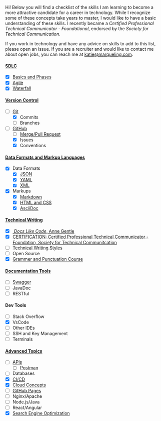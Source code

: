Hi! Below you will find a checklist of the skills I am learning to become a more attractive candidate for a career in technology. While I recognize some of these concepts take years to master, I would like to have a basic understanding of these skills. I recently became a <i>Certified Professional Technical Communicator - Foundational</i>, endorsed by the <i>Society for Technical Communication</i>.

If you work in technology and have any advice on skills to add to this list, please open an issue. If you are a recruiter and would like to contact me about open jobs, you can reach me at katie@marqueling.com.

#### [SDLC](https://github.com/katiemarqueling/Career/tree/main/UpskillLearning/SDLC)
- [X] [Basics and Phases](https://github.com/katiemarqueling/Career/blob/main/UpskillLearning/SDLC/SDLC.txt) 
- [X] [Agile](https://github.com/katiemarqueling/Career/blob/main/UpskillLearning/SDLC/Agile.txt)
- [X] [Waterfall](https://github.com/katiemarqueling/Career/blob/main/UpskillLearning/SDLC/Waterfall.txt)
#### [Version Control](https://github.com/katiemarqueling/Career/tree/main/UpskillLearning/VersionControl)
- [ ] [Git](https://github.com/katiemarqueling/Career/blob/main/UpskillLearning/VersionControl/Git.txt)
    - [X] Commits
    - [ ] Branches
- [ ] [GitHub](https://github.com/katiemarqueling/Career/blob/main/UpskillLearning/VersionControl/GitHub.txt)
    - [ ] [Merge/Pull Request](https://github.com/the-germanator/learn-git)
    - [X] Issues
    - [X] Conventions
#### [Data Formats and Markup Languages](https://github.com/katiemarqueling/Career/tree/main/UpskillLearning/DataFormats%26MarkupLanguages)
- [X] Data Formats
    - [X] [JSON](https://github.com/katiemarqueling/Career/blob/main/UpskillLearning/DataFormats%26MarkupLanguages/StacksResidents.json)
    - [X] [YAML](https://github.com/katiemarqueling/Career/blob/main/UpskillLearning/DataFormats%26MarkupLanguages/YAML.yml)
    - [X] [XML](https://github.com/katiemarqueling/Career/blob/main/UpskillLearning/DataFormats%26MarkupLanguages/XML.xml)
- [X] Markups
    - [X] [Markdown](https://github.com/katiemarqueling/Career/blob/main/UpskillLearning/DataFormats%26MarkupLanguages/Resume.md)
    - [X] [HTML and CSS](https://github.com/katiemarqueling/Career/blob/main/UpskillLearning/DataFormats%26MarkupLanguages/LifeofTendy.html)
    - [X] [AsciiDoc](https://github.com/katiemarqueling/Career/blob/main/UpskillLearning/DataFormats%26MarkupLanguages/GwartsCare.adoc)
#### [Technical Writing](https://github.com/katiemarqueling/Career/tree/main/UpskillLearning/TechnicalWriting)
- [X] [<i> Docs Like Code</i>, Anne Gentle](https://github.com/katiemarqueling/Career/blob/main/UpskillLearning/TechnicalWriting/DocsLikeCode.txt)
- [X] [CERTIFICATION: Certified Professional Technical Communicator - Foundation, Society for Technical Communitcation](https://www.credly.com/badges/2a50be9c-a3c5-48a2-8c39-a9bcba40c9f6/linked_in_profile)
- [ ] [Technical Writing Styles](https://github.com/katiemarqueling/Career/blob/main/UpskillLearning/TechnicalWriting/TechnicalWritingStyles.txt)
- [ ] Open Source
- [X] [Grammer and Punctuation Course](https://coursera.org/share/d72b4ef1dd341eb75c423c81a1ccb71d)
#### [Documentation Tools](https://github.com/katiemarqueling/Career/tree/main/UpskillLearning/DocumentationTools)
- [ ] [Swagger](https://github.com/katiemarqueling/Career/blob/main/UpskillLearning/DocumentationTools/Swagger.txt)
- [ ] JavaDoc
- [ ] RESTful
#### Dev Tools
- [ ] Stack Overflow
- [X] VsCode
- [ ] Other IDEs
- [ ] SSH and Key Management
- [ ] Terminals
#### [Advanced Topics](https://github.com/katiemarqueling/Career/tree/main/UpskillLearning/AdvancedTopics)
- [ ] [APIs](https://github.com/katiemarqueling/Career/blob/main/UpskillLearning/AdvancedTopics/APIs.txt)
    - [ ] [Postman](https://github.com/katiemarqueling/Career/blob/main/UpskillLearning/AdvancedTopics/Postman.txt)
- [ ] Databases
- [X] [CI/CD](https://github.com/katiemarqueling/Career/blob/main/UpskillLearning/AdvancedTopics/CICD.txt)
- [X] [Cloud Concepts](https://github.com/katiemarqueling/Career/blob/main/UpskillLearning/AdvancedTopics/CloudConcepts.txt)
- [ ] [GitHub Pages](katie.marqueling.com)
- [ ] Nginx/Apache
- [ ] Node.js/Java
- [ ] React/Angular
- [X] [Search Engine Optimization](https://coursera.org/share/7bc9af50088ee3471c6a58648ebee756)